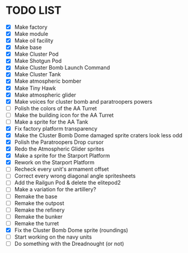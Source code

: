 
# TODO LIST

- [x] Make factory
- [x] Make module
- [x] Make oil facility
- [x] Make base
- [x] Make Cluster Pod
- [x] Make Shotgun Pod
- [x] Make Cluster Bomb Launch Command
- [x] Make Cluster Tank
- [x] Make atmospheric bomber
- [x] Make Tiny Hawk
- [x] Make atmospheric glider
- [x] Make voices for cluster bomb and paratroopers powers
- [ ] Polish the colors of the AA Turret
- [ ] Make the building icon for the AA Turret
- [ ] Make a sprite for the AA Tank
- [x] Fix factory platform transparency
- [x] Make the Cluster Bomb Dome damaged sprite craters look less odd
- [x] Polish the Paratroopers Drop cursor
- [x] Redo the Atmospheric Glider sprites
- [x] Make a sprite for the Starport Platform
- [x] Rework on the Starport Platform
- [ ] Recheck every unit's armament offset
- [ ] Correct every wrong diagonal angle spritesheets
- [ ] Add the Railgun Pod & delete the elitepod2
- [ ] Make a variation for the artillery?
- [ ] Remake the base
- [ ] Remake the outpost
- [ ] Remake the refinery
- [ ] Remake the bunker
- [ ] Remake the turret
- [x] Fix the Cluster Bomb Dome sprite (roundings)
- [ ] Start working on the navy units
- [ ] Do something with the Dreadnought (or not)
